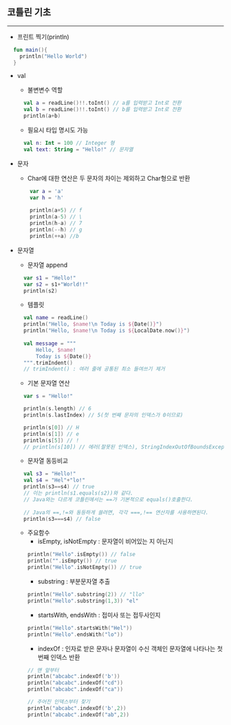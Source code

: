 ## 코틀린 기초

---

- 프린트 찍기(println)<br>
```kotlin
  fun main(){
    println("Hello World")
  }
```

- val

  - 불변변수 역할
  ```kotlin
    val a = readLine()!!.toInt() // a를 입력받고 Int로 전환
    val b = readLine()!!.toInt() // b를 입력받고 Int로 전환
    println(a+b)
    ```
  - 필요시 타입 명시도 가능
  ```kotlin
    val n: Int = 100 // Integer 형
    val text: String = "Hello!" // 문자열
    ```
- 문자
  
  - Char에 대한 연산은 두 문자의 차이는 제외하고 Char형으로 반환

  ```kotlin
      var a = 'a'
      var h = 'h'
    
      println(a+5) // f
      println(a-5) // \
      println(h-a) // 7
      println(--h) // g
      println(++a) //b
  ```
- 문자열

  - 문자열 append
  ```kotlin
    var s1 = "Hello!"
    var s2 = s1+"World!!"
    println(s2)
  ```
  - 템플릿
  ```kotlin
    val name = readLine()
    println("Hello, $name!\n Today is ${Date()}")
    println("Hello, $name!\n Today is ${LocalDate.now()}")
    
    val message = """
        Hello, $name!
        Today is ${Date()}
    """.trimIndent()
    // trimIndent() : 여러 줄에 공통된 최소 들여쓰기 제거
  ```
  - 기본 문자열 연산
  ```kotlin
    var s = "Hello!"

    println(s.length) // 6
    println(s.lastIndex) // 5(첫 번째 문자의 인덱스가 0이므로)

    println(s[0]) // H
    println(s[1]) // e
    println(s[5]) // !
    // println(s[10]) // 에러(잘못된 인덱스), StringIndexOutOfBoundsException
  ```
  - 문자열 동등비교
  ```kotlin
    val s3 = "Hello!"
    val s4 = "Hel"+"lo!"
    println(s3==s4) // true
    // 이는 println(s1.equals(s2))와 같다.
    // Java와는 다르게 코틀린에서는 ==가 기본적으로 equals()호출한다.
    
    // Java의 ==,!=와 동등하게 쓸려면, 각각 ===,!== 연산자를 사용하면된다.
    println(s3===s4) // false
  ```
  - 주요함수
    - isEmpty, isNotEmpty : 문자열이 비어있는 지 아닌지
    ```kotlin
    println("Hello".isEmpty()) // false
    println("".isEmpty()) // true
    println("Hello".isNotEmpty()) // true
    ```
    - substring : 부분문자열 추출
    ```kotlin
    println("Hello".substring(2)) // "llo"
    println("Hello".substring(1,3)) "el"
    ```
    - startsWith, endsWith : 접미사 또는 접두사인지
    ```kotlin
    println("Hello".startsWith("Hel"))
    println("Hello".endsWith("lo"))
    ```
    - indexOf : 인자로 받은 문자나 문자열이 수신 객체인 문자열에 나타나는 첫 번째 인덱스 반환
    ```kotlin
    // 맨 앞부터
    println("abcabc".indexOf('b'))
    println("abcabc".indexOf("cd"))
    println("abcabc".indexOf("ca"))

    // 주어진 인덱스부터 찾기
    println("abcabc".indexOf('b',2))
    println("abcabc".indexOf("ab",2))
    ```